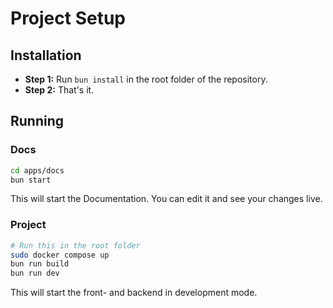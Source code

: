 # Project Setup

## Installation

- **Step 1:** Run `bun install` in the root folder of the repository.
- **Step 2:** That's it.

## Running

### Docs

```bash
cd apps/docs
bun start
```

This will start the Documentation. You can edit it and see your changes live.

### Project

```bash
# Run this in the root folder
sudo docker compose up
bun run build
bun run dev
```

This will start the front- and backend in development mode.
